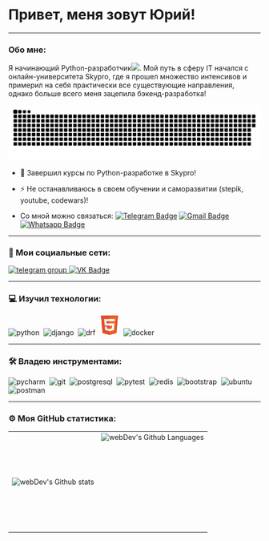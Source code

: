 # Привет, меня зовут Юрий!

---

### Обо мне:

Я начинающий Python-разработчик<img src="https://media.giphy.com/media/WUlplcMpOCEmTGBtBW/giphy.gif" width="30px">. 
Мой путь в сферу IT начался с онлайн-университета Skypro, где я прошел множество интенсивов и примерил на себя практически все существующие направления, однако больше всего меня зацепила бэкенд-разработка! 

<p align="center">
 <img width="600" src="assets/github-snake.svg" alt="snake"/>
</p>

- :seedling: Завершил курсы по Python-разработке в Skypro!

- :zap: Не останавливаюсь в своем обучении и саморазвитии (stepik, youtube, codewars)!

- Со мной можно связаться: [![Telegram Badge](https://img.shields.io/badge/-telegram-blue?style=flat&logo=Telegram&logoColor=white)](https://t.me/@Yuri_ogorodnik) [![Gmail Badge](https://img.shields.io/badge/-gmail-red?style=flat&logo=gmail&logoColor=white)](mailto:yuri.ogorodnik@gmail.com) [![Whatsapp Badge](https://img.shields.io/badge/whatsapp-%2325D366.svg?style=plastic&logo=whatsapp&logoColor=white)](https://wa.me/375447693412)

---

### 🤝 Мои социальные сети:

  <div id="badges">
    <a href="https://t.me/@Yuri_ogorodnik" target="_blank">
      <img src="https://cdn-icons-png.flaticon.com/512/2111/2111646.png" width="40" height="40" alt="telegram group" />
    </a>
    <a href="https://vk.com/id736171735" target="_blank">
      <img src="https://cdn-icons-png.flaticon.com/512/145/145813.png" width="40" height="40" alt="VK Badge"/>
    </a>
  </div>

---

### 💻 Изучил технологии:

<div>
  <img src="https://upload.wikimedia.org/wikipedia/commons/c/c3/Python-logo-notext.svg" title="python" alt="python" width="40" height="40"/>&nbsp
  <img src="https://cdn.coursehunter.net/categories/80x80/django.webp" title="django" alt="django" width="40" height="40"/>&nbsp
  <img src="https://storage.caktusgroup.com/media/blog-images/drf-logo2.png" title="drf" alt="drf" width="40" height="40"/>&nbsp
  <img src="https://github.com/devicons/devicon/blob/master/icons/html5/html5-original.svg" title="html5" alt="html5" width="40" height="40"/>&nbsp
  <img src="https://profilinator.rishav.dev/skills-assets/docker-original-wordmark.svg" title="docker" alt="docker" width="40" height="40"/>&nbsp   
</div>

---

### 🛠 Владею инструментами:

<div>
  <img src="https://upload.wikimedia.org/wikipedia/commons/1/1d/PyCharm_Icon.svg" title="pycharm" alt="pycharm" width="40" height="40"/>&nbsp;
  <img src="https://upload.wikimedia.org/wikipedia/commons/thumb/3/3f/Git_icon.svg/1200px-Git_icon.svg.png" title="git" alt="git" width="40" height="40"/>&nbsp;
  <img src="https://upload.wikimedia.org/wikipedia/commons/2/29/Postgresql_elephant.svg" title="postgresql" alt="postgresql" width="40" height="40"/>&nbsp;
  <img src="https://upload.wikimedia.org/wikipedia/commons/b/ba/Pytest_logo.svg" title="pytest" alt="pytest" width="40" height="40"/>&nbsp;
  <img src="https://is3-ssl.mzstatic.com/image/thumb/Purple124/v4/17/cd/a2/17cda2a0-b641-c3d0-3d22-141704a40eef/Icon.png/1200x630bb.png" title="redis" alt="redis" width="40" height="40"/>&nbsp;
  <img src="https://cdn.worldvectorlogo.com/logos/bootstrap-4.svg" title="bootstrap" alt="bootstrap" width="40" height="40"/>&nbsp;
  <img src="https://seeklogo.com/images/U/ubuntu-logo-8FDEC6A07B-seeklogo.com.png" title="ubuntu" alt="ubuntu" width="40" height="40"/>&nbsp;
  <img src="https://www.vectorlogo.zone/logos/getpostman/getpostman-icon.svg" title="postman" alt="postman" width="40" height="40"/>&nbsp;
</div>

---

### ⚙️ Моя GitHub статистика:

<table>
  <tr>
    <td>
      <img align="left" src="http://github-readme-streak-stats.herokuapp.com?user=YuriOgorodnik&theme=dark&background=000000" alt="webDev's Github stats" />
    </td>
    <td>
      <img height="195px" align="right" alt="webDev's Github Languages" src="https://github-readme-stats-sigma-five.vercel.app/api/top-langs/?username=YuriOgorodnik&layout=compact&theme=vision-friendly-dark" />
    </td>
  </tr>
</table>

